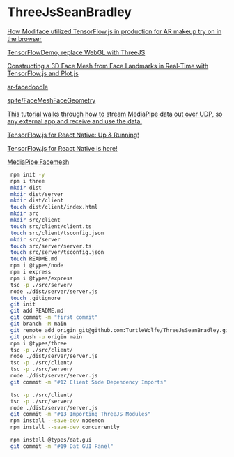 # ThreeJsSeanBradley

[How Modiface utilized TensorFlow.js in production for AR makeup try on in the browser](https://blog.tensorflow.org/2020/02/how-modiface-utilized-tensorflowjs-in-ar-makeup-in-browser.html 'Users can simply visit a L’Oreal brand product page, and instead of just browsing through product photos, can actually see how the product will look on them before they purchase it.')

[TensorFlowDemo, replace WebGL with ThreeJS](https://storage.googleapis.com/tfjs-models/demos/face-landmarks-detection/index.html 'I want to replace WebGL with ThreeJS in the livedemo')

[Constructing a 3D Face Mesh from Face Landmarks in Real-Time with TensorFlow.js and Plot.js](https://heartbeat.fritz.ai/constructing-a-3d-face-mesh-from-face-landmarks-in-real-time-with-tensorflow-js-and-plot-js-62b177abcf9f 'still need to read, most importantly want to dig through the repo')

[ar-facedoodle](https://github.com/cyrildiagne/ar-facedoodle "simple and silly but still a good place to start, mostly because it's simple")

[spite/FaceMeshFaceGeometry](https://github.com/spite/FaceMeshFaceGeometry 'uses threeJS instead of WebGL')

[This tutorial walks through how to stream MediaPipe data out over UDP, so any external app and receive and use the data.](https://github.com/madelinegannon/example-mediapipe-udp "Notes on how to connect Google's MediaPipe ML Framework to openFrameworks")

[TensorFlow.js for React Native: Up & Running!](https://tech.courses/tensorflow-js-react-native/ 'Earlier this month, TensorFlow.js for React Native was made generally available following an alpha release phase.')

[TensorFlow.js for React Native is here!](https://blog.tensorflow.org/2020/02/tensorflowjs-for-react-native-is-here.html 'We are pleased to announce that TensorFlow.js for React Native is now available for general use.')

[MediaPipe Facemesh](https://github.com/tensorflow/tfjs-models/tree/master/face-landmarks-detection 'MediaPipe Facemesh (mediapipe-facemesh) is a lightweight package predicting 486 3D facial landmarks to infer the approximate surface geometry of a human face (paper).')

```bash
 npm init -y
 npm i three
 mkdir dist
 mkdir dist/server
 mkdir dist/client
 touch dist/client/index.html
 mkdir src
 mkdir src/client
 touch src/client/client.ts
 touch src/client/tsconfig.json
 mkdir src/server
 touch src/server/server.ts
 touch src/server/tsconfig.json
 touch README.md
 npm i @types/node
 npm i express
 npm i @types/express
 tsc -p ./src/server/
 node ./dist/server/server.js
 touch .gitignore
 git init
 git add README.md
 git commit -m "first commit"
 git branch -M main
 git remote add origin git@github.com:TurtleWolfe/ThreeJsSeanBradley.git
 git push -u origin main
 npm i @types/three
 tsc -p ./src/client/
 node ./dist/server/server.js
 tsc -p ./src/client/
 tsc -p ./src/server/
 node ./dist/server/server.js
 git commit -m "#12 Client Side Dependency Imports"
```

```bash
 tsc -p ./src/client/
 tsc -p ./src/server/
 node ./dist/server/server.js
 git commit -m "#13 Importing ThreeJS Modules"
 npm install --save-dev nodemon
 npm install --save-dev concurrently
```

```bash
 npm install @types/dat.gui
 git commit -m "#19 Dat GUI Panel"
```
